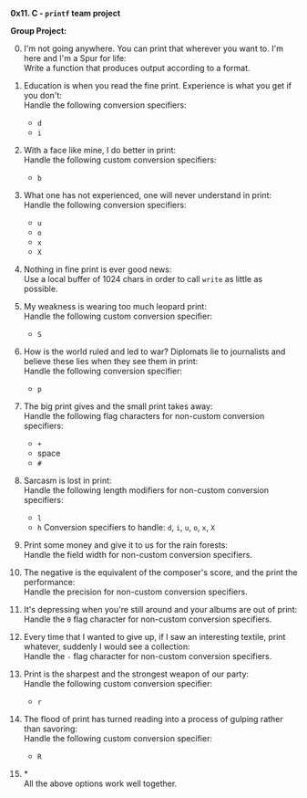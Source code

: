 **0x11. C - `printf` team project**

**Group Project:**

0. I'm not going anywhere. You can print that wherever you want to. I'm here and I'm a Spur for life:<br>
   Write a function that produces output according to a format.

1. Education is when you read the fine print. Experience is what you get if you don't:<br>
   Handle the following conversion specifiers:
   - `d`
   - `i`

2. With a face like mine, I do better in print:<br>
   Handle the following custom conversion specifiers:
   - `b`

3. What one has not experienced, one will never understand in print:<br>
   Handle the following conversion specifiers:
   - `u`
   - `o`
   - `x`
   - `X`

4. Nothing in fine print is ever good news:<br>
   Use a local buffer of 1024 chars in order to call `write` as little as possible.
                                                                                    
5. My weakness is wearing too much leopard print:<br>
   Handle the following custom conversion specifier:
   - `S`

6. How is the world ruled and led to war? Diplomats lie to journalists and believe these lies when they see them in print:<br>
   Handle the following conversion specifier:
   - `p`

7. The big print gives and the small print takes away:<br>
   Handle the following flag characters for non-custom conversion specifiers:
   - `+`
   - space
   - `#`

8. Sarcasm is lost in print:<br>
   Handle the following length modifiers for non-custom conversion specifiers:
   - `l`
   - `h`
   Conversion specifiers to handle: `d`, `i`, `u`, `o`, `x`, `X`                                   

9. Print some money and give it to us for the rain forests:<br>
Handle the field width for non-custom conversion specifiers.

10. The negative is the equivalent of the composer's score, and the print the performance:<br>
    Handle the precision for non-custom conversion specifiers.

11. It's depressing when you're still around and your albums are out of print:<br>
    Handle the `0` flag character for non-custom conversion specifiers.

12. Every time that I wanted to give up, if I saw an interesting textile, print whatever, suddenly I would see a collection:<br>
    Handle the `-` flag character for non-custom conversion specifiers.

13. Print is the sharpest and the strongest weapon of our party:<br>
    Handle the following custom conversion specifier:
    - `r`

15. The flood of print has turned reading into a process of gulping rather than savoring:<br>
    Handle the following custom conversion specifier:
    - `R`

17. *<br>
    All the above options work well together.

